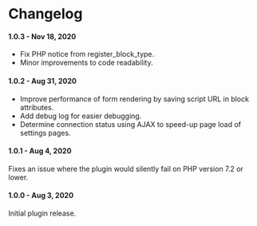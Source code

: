 Changelog
==========

#### 1.0.3 - Nov 18, 2020

- Fix PHP notice from register_block_type.
- Minor improvements to code readability.


#### 1.0.2 - Aug 31, 2020

- Improve performance of form rendering by saving script URL in block attributes.
- Add debug log for easier debugging.
- Determine connection status using AJAX to speed-up page load of settings pages.


#### 1.0.1 - Aug 4, 2020

Fixes an issue where the plugin would silently fail on PHP version 7.2 or lower.

#### 1.0.0 - Aug 3, 2020

Initial plugin release.
